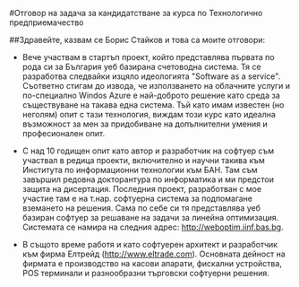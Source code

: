 #Отговор на задача за кандидатстване за курса по Технологично предприемачество

##Здравейте, казвам се Борис Стайков и това са моите отговори:

* Вече участвам в стартъп проект, който представлява първата по рода си за България уеб базирана счетоводна система. Тя се разработва следвайки изцяло идеологията "Software as a service". Съответно стигам до извода, че използването на облачните услуги и по-специално Windos Azure е най-доброто решение като среда за съществуване на такава една система. Тъй като имам известен (но неголям) опит с тази технология, виждам този курс като идеална възможност за мен за придобиване на допълнителни умения и професионален опит.

* С над 10 годищен опит като автор и разработчик на софтуер съм участвал в редица проекти, включително и научни такива към Института по информационни технологии към БАН. Там съм завършил редовна докторантура по информатика и ми предстои защита на дисертация. Последния проект, разработван с мое участие там е на т.нар. софтуерна система за подпомагане вземането на решения. Сама по себе си тя представлява уеб базиран софтуер за решаване на задачи за линейна оптимизация. Системата се намира на следния адрес: http://weboptim.iinf.bas.bg.

* В същото време работя и като софтуерен архитект и разработчик към фирма Елтрейд (http://www.eltrade.com). Основната дейност на фирмата е производство на касови апарати, фискални устройства, POS терминали и разнообразни търговски софтуерни решения.
